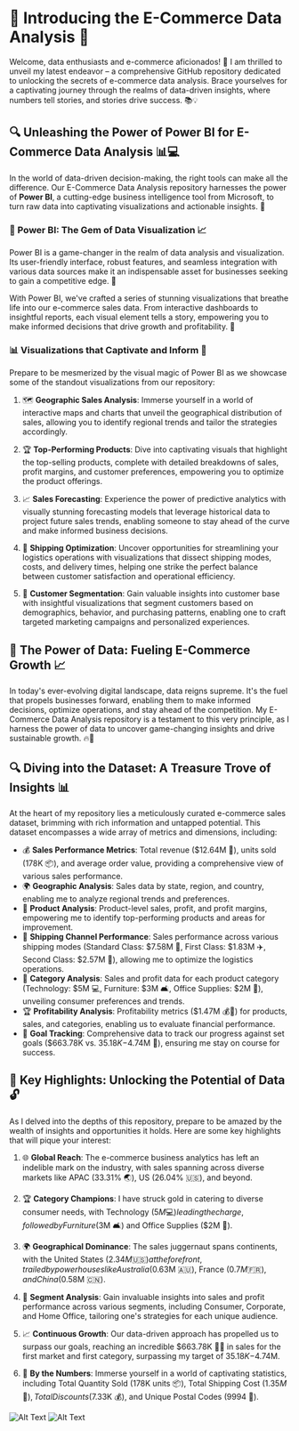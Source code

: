 # 🌟 Introducing the E-Commerce Data Analysis 🎉

Welcome, data enthusiasts and e-commerce aficionados! 👋 I am thrilled to unveil my latest endeavor – a comprehensive GitHub repository dedicated to unlocking the secrets of e-commerce data analysis. Brace yourselves for a captivating journey through the realms of data-driven insights, where numbers tell stories, and stories drive success. 📚💡

## 🔍 Unleashing the Power of Power BI for E-Commerce Data Analysis 📊💻

In the world of data-driven decision-making, the right tools can make all the difference. Our E-Commerce Data Analysis repository harnesses the power of **Power BI**, a cutting-edge business intelligence tool from Microsoft, to turn raw data into captivating visualizations and actionable insights. 🚀

### 💎 Power BI: The Gem of Data Visualization 📈

Power BI is a game-changer in the realm of data analysis and visualization. Its user-friendly interface, robust features, and seamless integration with various data sources make it an indispensable asset for businesses seeking to gain a competitive edge. 💪

With Power BI, we've crafted a series of stunning visualizations that breathe life into our e-commerce sales data. From interactive dashboards to insightful reports, each visual element tells a story, empowering you to make informed decisions that drive growth and profitability. 🌟

### 📊 Visualizations that Captivate and Inform 🔎
Prepare to be mesmerized by the visual magic of Power BI as we showcase some of the standout visualizations from our repository:

1. 🗺️ **Geographic Sales Analysis**: Immerse yourself in a world of interactive maps and charts that unveil the geographical distribution of sales, allowing you to identify regional trends and tailor the strategies accordingly.

2. 🏆 **Top-Performing Products**: Dive into captivating visuals that highlight the top-selling products, complete with detailed breakdowns of sales, profit margins, and customer preferences, empowering you to optimize the product offerings.

3. 📈 **Sales Forecasting**: Experience the power of predictive analytics with visually stunning forecasting models that leverage historical data to project future sales trends, enabling someone to stay ahead of the curve and make informed business decisions.

4. 🔄 **Shipping Optimization**: Uncover opportunities for streamlining your logistics operations with visualizations that dissect shipping modes, costs, and delivery times, helping one strike the perfect balance between customer satisfaction and operational efficiency.

5. 💼 **Customer Segmentation**: Gain valuable insights into customer base with insightful visualizations that segment customers based on demographics, behavior, and purchasing patterns, enabling one to craft targeted marketing campaigns and personalized experiences.

## 🚀 The Power of Data: Fueling E-Commerce Growth 📈

In today's ever-evolving digital landscape, data reigns supreme. It's the fuel that propels businesses forward, enabling them to make informed decisions, optimize operations, and stay ahead of the competition. My E-Commerce Data Analysis repository is a testament to this very principle, as I harness the power of data to uncover game-changing insights and drive sustainable growth. 🔥💪

## 🔍 Diving into the Dataset: A Treasure Trove of Insights 📊

At the heart of my repository lies a meticulously curated e-commerce sales dataset, brimming with rich information and untapped potential. This dataset encompasses a wide array of metrics and dimensions, including:

- 💰 **Sales Performance Metrics**: Total revenue ($12.64M 🤑), units sold (178K 📦), and average order value, providing a comprehensive view of various sales performance.
- 🌍 **Geographic Analysis**: Sales data by state, region, and country, enabling me to analyze regional trends and preferences.
- 🛒 **Product Analysis**: Product-level sales, profit, and profit margins, empowering me to identify top-performing products and areas for improvement.
- 🚚 **Shipping Channel Performance**: Sales performance across various shipping modes (Standard Class: $7.58M 💨, First Class: $1.83M ✈️, Second Class: $2.57M 🚢), allowing me to optimize the logistics operations.
- 💼 **Category Analysis**: Sales and profit data for each product category (Technology: $5M 💻, Furniture: $3M 🛋️, Office Supplies: $2M 📂), unveiling consumer preferences and trends.
- 🏆 **Profitability Analysis**: Profitability metrics ($1.47M 💰💎) for products, sales, and categories, enabling us to evaluate financial performance.
- 🎯 **Goal Tracking**: Comprehensive data to track our progress against set goals ($663.78K vs. $35.18K-$4.74M 🎯), ensuring me stay on course for success.

## 🔑 Key Highlights: Unlocking the Potential of Data 🔓

As I delved into the depths of this repository, prepare to be amazed by the wealth of insights and opportunities it holds. Here are some key highlights that will pique your interest:

1. 🌐 **Global Reach**: The e-commerce business analytics has left an indelible mark on the industry, with sales spanning across diverse markets like APAC (33.31% 🌏), US (26.04% 🇺🇸), and beyond.

2. 🏆 **Category Champions**: I have struck gold in catering to diverse consumer needs, with Technology ($5M 💻) leading the charge, followed by Furniture ($3M 🛋️) and Office Supplies ($2M 📂).

3. 🌍 **Geographical Dominance**: The sales juggernaut spans continents, with the United States ($2.34M 🇺🇸) at the forefront, trailed by powerhouses like Australia ($0.63M 🇦🇺), France ($0.7M 🇫🇷), and China ($0.58M 🇨🇳).

4. 💼 **Segment Analysis**: Gain invaluable insights into sales and profit performance across various segments, including Consumer, Corporate, and Home Office, tailoring one's strategies for each unique audience.

5. 📈 **Continuous Growth**: Our data-driven approach has propelled us to surpass our goals, reaching an incredible $663.78K 🚀🎯 in sales for the first market and first category, surpassing my target of $35.18K-$4.74M.

6. 🔢 **By the Numbers**: Immerse yourself in a world of captivating statistics, including Total Quantity Sold (178K units 📦), Total Shipping Cost ($1.35M 💸), Total Discounts ($7.33K 💰), and Unique Postal Codes (9994 📮).

![Alt Text]()
![Alt Text]()
